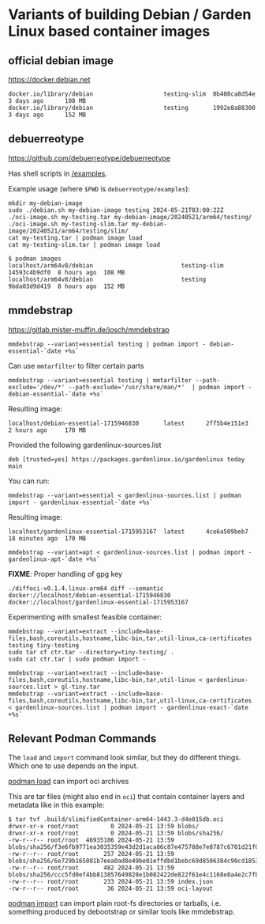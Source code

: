 
# Variants of building Debian / Garden Linux based container images

## official debian image

https://docker.debian.net

```
docker.io/library/debian                    testing-slim  0b408ca8d54e  3 days ago      108 MB
docker.io/library/debian                    testing       1992e8a88300  3 days ago      152 MB
```

## debuerreotype

https://github.com/debuerreotype/debuerreotype

Has shell scripts in [/examples](https://github.com/debuerreotype/debuerreotype/tree/master/examples).

Example usage (where `$PWD` is `debuerreotype/examples`):

```
mkdir my-debian-image
sudo ./debian.sh my-debian-image testing 2024-05-21T03:00:22Z
./oci-image.sh my-testing.tar my-debian-image/20240521/arm64/testing/
./oci-image.sh my-testing-slim.tar my-debian-image/20240521/arm64/testing/slim/
cat my-testing.tar | podman image load
cat my-testing-slim.tar | podman image load
```

```
$ podman images
localhost/arm64v8/debian                         testing-slim  14593c4b9df0  8 hours ago  108 MB
localhost/arm64v8/debian                         testing       9bda03d9d419  8 hours ago  152 MB
```

## mmdebstrap

https://gitlab.mister-muffin.de/josch/mmdebstrap

```
mmdebstrap --variant=essential testing | podman import - debian-essential-`date +%s`
```

Can use `mmtarfilter` to filter certain parts

```
mmdebstrap --variant=essential testing | mmtarfilter --path-exclude='/dev/*' --path-exclude='/usr/share/man/*'  | podman import - debian-essential-`date +%s`
```

Resulting image:

```
localhost/debian-essential-1715946830       latest      2ff5b4e151e3  2 hours ago     170 MB
```


Provided the following gardenlinux-sources.list

```
deb [trusted=yes] https://packages.gardenlinux.io/gardenlinux today main
```

You can run:

```
mmdebstrap --variant=essential < gardenlinux-sources.list | podman import - gardenlinux-essential-`date +%s`
```

Resulting image:

```
localhost/gardenlinux-essential-1715953167  latest      4ce6a509beb7  18 minutes ago  170 MB
```

```
mmdebstrap --variant=apt < gardenlinux-sources.list | podman import - gardenlinux-apt-`date +%s`
```

**FIXME**: Proper handling of gpg key


```
./diffoci-v0.1.4.linux-arm64 diff --semantic docker://localhost/debian-essential-1715946830 docker://localhost/gardenlinux-essential-1715953167
```



Experimenting with smallest feasible container:

```
mmdebstrap --variant=extract --include=base-files,bash,coreutils,hostname,libc-bin,tar,util-linux,ca-certificates testing tiny-testing
sudo tar cf ctr.tar --directory=tiny-testing/ .
sudo cat ctr.tar | sudo podman import -
```

```
mmdebstrap --variant=extract --include=base-files,bash,coreutils,hostname,libc-bin,tar,util-linux < gardenlinux-sources.list > gl-tiny.tar
mmdebstrap --variant=extract --include=base-files,bash,coreutils,hostname,libc-bin,tar,util-linux,ca-certificates < gardenlinux-sources.list | podman import - gardenlinux-exact-`date +%s`
```


## Relevant Podman Commands

The `load` and `import` command look similar, but they do different things.
Which one to use depends on the input.

[podman load](https://docs.podman.io/en/latest/markdown/podman-load.1.html) can import oci archives

This are tar files (might also end in `oci`) that contain container layers and metadata like in this example:

```
$ tar tvf .build/slimifiedContainer-arm64-1443.3-d4e015db.oci
drwxr-xr-x root/root         0 2024-05-21 13:59 blobs/
drwxr-xr-x root/root         0 2024-05-21 13:59 blobs/sha256/
-rw-r--r-- root/root  46935186 2024-05-21 13:59 blobs/sha256/f3e6fb9771ea3035359e43d2d1aca86c87e475788e7e8787c6701d21f0bcce1a
-rw-r--r-- root/root       257 2024-05-21 13:59 blobs/sha256/6e729b165081b7eea0ad8e49be01effdbd1bebc69d8506384c90cd1853815ece
-rw-r--r-- root/root       482 2024-05-21 13:59 blobs/sha256/ccc5fd0ef4bb813857649828e1b082422de822f61e4c1168e8a4e2c7fb79ea74
-rw-r--r-- root/root       233 2024-05-21 13:59 index.json
-rw-r--r-- root/root        36 2024-05-21 13:59 oci-layout
```

[podman import](https://docs.podman.io/en/latest/markdown/podman-import.1.html) can import plain root-fs directories or tarballs, i.e. something produced by debootstrap or similar tools like mmdebstrap.
